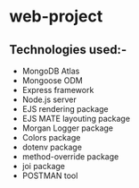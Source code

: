 # web-project

## Technologies used:-
* MongoDB Atlas
* Mongoose ODM
* Express framework
* Node.js server
* EJS rendering package
* EJS MATE layouting package
* Morgan Logger package
* Colors package
* dotenv package
* method-override package
* joi package
* POSTMAN tool